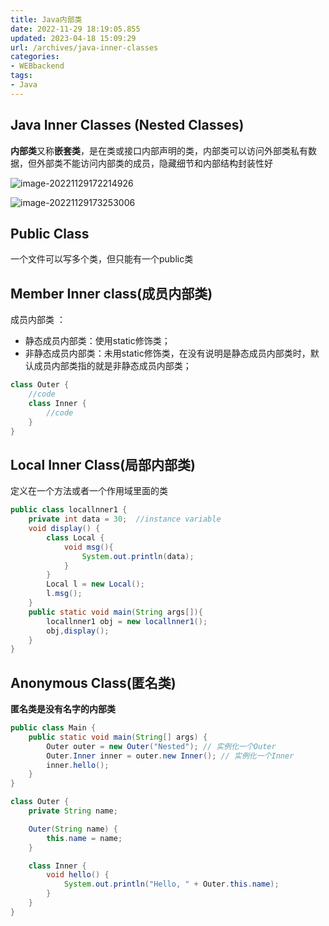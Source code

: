 ```yaml
---
title: Java内部类
date: 2022-11-29 18:19:05.855
updated: 2023-04-18 15:09:29
url: /archives/java-inner-classes
categories: 
- WEBbackend
tags: 
- Java
---
```


## Java Inner Classes (Nested Classes)

**内部类**又称**嵌套类**，是在类或接口内部声明的类，内部类可以访问外部类私有数据，但外部类不能访问内部类的成员，隐藏细节和内部结构封装性好

![image-20221129172214926](https://wrxinyue.oss-cn-hongkong.aliyuncs.com/img/image-20221129172214926.png)

![image-20221129173253006](https://wrxinyue.oss-cn-hongkong.aliyuncs.com/img/image-20221129173253006.png)

## Public Class

一个文件可以写多个类，但只能有一个public类

## Member Inner class(成员内部类)

成员内部类 ：

- 静态成员内部类：使用static修饰类；
- 非静态成员内部类：未用static修饰类，在没有说明是静态成员内部类时，默认成员内部类指的就是非静态成员内部类；

~~~java
class Outer {
    //code
    class Inner {
        //code
    }
}
~~~

## Local Inner Class(局部内部类)

定义在一个方法或者一个作用域里面的类

~~~java
public class locallnner1 {
    private int data = 30;  //instance variable
    void display() {
        class Local {
            void msg(){
                System.out.println(data);
            }
        }
        Local l = new Local();
        l.msg();
    }
    public static void main(String args[]){
        locallnner1 obj = new locallnner1();
        obj,display();
    }
}
~~~

## Anonymous Class(匿名类)

**匿名类是没有名字的内部类**

~~~java
public class Main {
    public static void main(String[] args) {
        Outer outer = new Outer("Nested"); // 实例化一个Outer
        Outer.Inner inner = outer.new Inner(); // 实例化一个Inner
        inner.hello();
    }
}

class Outer {
    private String name;

    Outer(String name) {
        this.name = name;
    }

    class Inner {
        void hello() {
            System.out.println("Hello, " + Outer.this.name);
        }
    }
}
~~~